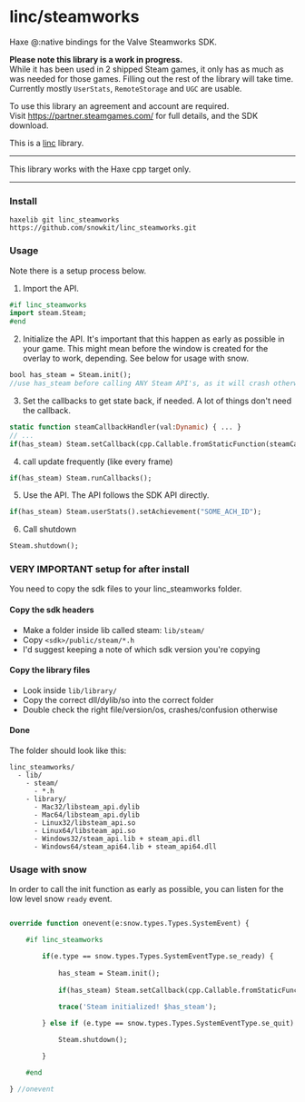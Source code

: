 # linc/steamworks
Haxe @:native bindings for the Valve Steamworks SDK.    

**Please note this library is a work in progress.**       
While it has been used in 2 shipped Steam games, it only has as much as was needed for those games. Filling out the rest of the library will take time. Currently mostly `UserStats`, `RemoteStorage` and `UGC` are usable.

To use this library an agreement and account are required.   
Visit https://partner.steamgames.com/ for full details, and the SDK download.

This is a [linc](http://snowkit.github.io/linc/) library.

---

This library works with the Haxe cpp target only.

---
### Install

`haxelib git linc_steamworks https://github.com/snowkit/linc_steamworks.git`

### Usage

Note there is a setup process below.

1. Import the API.
```haxe
#if linc_steamworks
import steam.Steam;
#end
```

2. Initialize the API. It's important that this happen as early as possible in your game. This might mean before the window is created for the overlay to work, depending. See below for usage with snow.

```haxe
bool has_steam = Steam.init();
//use has_steam before calling ANY Steam API's, as it will crash otherwise.
```

3. Set the callbacks to get state back, if needed. A lot of things don't need the callback.

```haxe
static function steamCallbackHandler(val:Dynamic) { ... }
// ...
if(has_steam) Steam.setCallback(cpp.Callable.fromStaticFunction(steamCallbackHandler));
```

4. call update frequently (like every frame)

```haxe
if(has_steam) Steam.runCallbacks();
```

5. Use the API. The API follows the SDK API directly.

```haxe
if(has_steam) Steam.userStats().setAchievement("SOME_ACH_ID");
```

6. Call shutdown

```haxe
Steam.shutdown();
```

### VERY IMPORTANT setup for after install

You need to copy the sdk files to your linc_steamworks folder.

#### Copy the sdk headers

- Make a folder inside lib called steam: `lib/steam/`
- Copy `<sdk>/public/steam/*.h`
- I'd suggest keeping a note of which sdk version you're copying

#### Copy the library files

- Look inside `lib/library/`
- Copy the correct dll/dylib/so into the correct folder 
- Double check the right file/version/os, crashes/confusion otherwise

#### Done 

The folder should look like this:

```
linc_steamworks/
  - lib/
    - steam/
      - *.h
    - library/
      - Mac32/libsteam_api.dylib
      - Mac64/libsteam_api.dylib
      - Linux32/libsteam_api.so
      - Linux64/libsteam_api.so
      - Windows32/steam_api.lib + steam_api.dll
      - Windows64/steam_api64.lib + steam_api64.dll
```

### Usage with snow

In order to call the init function as early as possible, you can listen for the low level snow `ready` event.

```haxe

override function onevent(e:snow.types.Types.SystemEvent) {

    #if linc_steamworks

        if(e.type == snow.types.Types.SystemEventType.se_ready) {
            
            has_steam = Steam.init();
            
            if(has_steam) Steam.setCallback(cpp.Callable.fromStaticFunction(steamCallbackHandler));
            
            trace('Steam initialized! $has_steam');

        } else if (e.type == snow.types.Types.SystemEventType.se_quit) {

            Steam.shutdown();

        }

    #end

} //onevent

```
